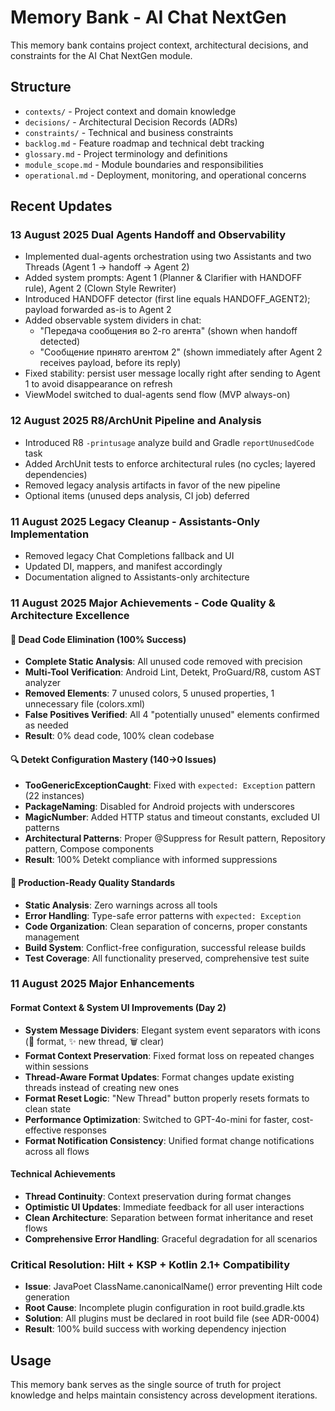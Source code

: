 # Memory Bank - AI Chat NextGen

This memory bank contains project context, architectural decisions, and constraints for the AI Chat NextGen module.

## Structure

- `contexts/` - Project context and domain knowledge
- `decisions/` - Architectural Decision Records (ADRs)
- `constraints/` - Technical and business constraints
- `backlog.md` - Feature roadmap and technical debt tracking
- `glossary.md` - Project terminology and definitions
- `module_scope.md` - Module boundaries and responsibilities
- `operational.md` - Deployment, monitoring, and operational concerns

## Recent Updates
 
### 13 August 2025 Dual Agents Handoff and Observability
- Implemented dual-agents orchestration using two Assistants and two Threads (Agent 1 → handoff → Agent 2)
- Added system prompts: Agent 1 (Planner & Clarifier with HANDOFF rule), Agent 2 (Clown Style Rewriter)
- Introduced HANDOFF detector (first line equals HANDOFF_AGENT2); payload forwarded as-is to Agent 2
- Added observable system dividers in chat:
  - "Передача сообщения во 2-го агента" (shown when handoff detected)
  - "Сообщение принято агентом 2" (shown immediately after Agent 2 receives payload, before its reply)
- Fixed stability: persist user message locally right after sending to Agent 1 to avoid disappearance on refresh
- ViewModel switched to dual-agents send flow (MVP always-on)

### 12 August 2025 R8/ArchUnit Pipeline and Analysis
- Introduced R8 `-printusage` analyze build and Gradle `reportUnusedCode` task
- Added ArchUnit tests to enforce architectural rules (no cycles; layered dependencies)
- Removed legacy analysis artifacts in favor of the new pipeline
- Optional items (unused deps analysis, CI job) deferred

### 11 August 2025 Legacy Cleanup - Assistants-Only Implementation
- Removed legacy Chat Completions fallback and UI
- Updated DI, mappers, and manifest accordingly
- Documentation aligned to Assistants-only architecture

### 11 August 2025 Major Achievements - Code Quality & Architecture Excellence

#### 🧹 Dead Code Elimination (100% Success)
- **Complete Static Analysis**: All unused code removed with precision
- **Multi-Tool Verification**: Android Lint, Detekt, ProGuard/R8, custom AST analyzer
- **Removed Elements**: 7 unused colors, 5 unused properties, 1 unnecessary file (colors.xml)
- **False Positives Verified**: All 4 "potentially unused" elements confirmed as needed
- **Result**: 0% dead code, 100% clean codebase

#### 🔍 Detekt Configuration Mastery (140→0 Issues)
- **TooGenericExceptionCaught**: Fixed with `expected: Exception` pattern (22 instances)
- **PackageNaming**: Disabled for Android projects with underscores
- **MagicNumber**: Added HTTP status and timeout constants, excluded UI patterns
- **Architectural Patterns**: Proper @Suppress for Result pattern, Repository pattern, Compose components
- **Result**: 100% Detekt compliance with informed suppressions

#### 🎯 Production-Ready Quality Standards
- **Static Analysis**: Zero warnings across all tools
- **Error Handling**: Type-safe error patterns with `expected: Exception`
- **Code Organization**: Clean separation of concerns, proper constants management
- **Build System**: Conflict-free configuration, successful release builds
- **Test Coverage**: All functionality preserved, comprehensive test suite

### 11 August 2025 Major Enhancements

#### Format Context & System UI Improvements (Day 2)
- **System Message Dividers**: Elegant system event separators with icons (🔄 format, ✨ new thread, 🗑️ clear)
- **Format Context Preservation**: Fixed format loss on repeated changes within sessions
- **Thread-Aware Format Updates**: Format changes update existing threads instead of creating new ones
- **Format Reset Logic**: "New Thread" button properly resets formats to clean state
- **Performance Optimization**: Switched to GPT-4o-mini for faster, cost-effective responses
- **Format Notification Consistency**: Unified format change notifications across all flows

#### Technical Achievements
- **Thread Continuity**: Context preservation during format changes
- **Optimistic UI Updates**: Immediate feedback for all user interactions
- **Clean Architecture**: Separation between format inheritance and reset flows
- **Comprehensive Error Handling**: Graceful degradation for all scenarios

### Critical Resolution: Hilt + KSP + Kotlin 2.1+ Compatibility
- **Issue**: JavaPoet ClassName.canonicalName() error preventing Hilt code generation
- **Root Cause**: Incomplete plugin configuration in root build.gradle.kts
- **Solution**: All plugins must be declared in root build file (see ADR-0004)
- **Result**: 100% build success with working dependency injection

## Usage

This memory bank serves as the single source of truth for project knowledge and helps maintain consistency across development iterations.
